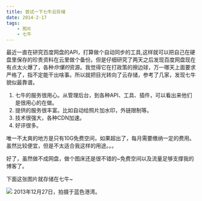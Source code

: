 ```yaml
---
title: 尝试一下七牛云存储
date: 2014-2-17
tags:
    - 照片
    - 七牛
---
```


最近一直在研究百度网盘的API，打算做个自动同步的工具,这样就可以把自己在硬盘里保存的珍贵资料在云里做个备份。但是仔细研究了两天之后发现百度网盘现在有点太火爆了，各种*你懂的*资源。我觉得它在打政策的擦边球，万一哪天上面要求严格了，指不定能干出啥事。所以就把目光转向了云存储，参考了几家，发现七牛貌似最靠谱。

1. 七牛的服务很用心。从管理后台，到各种API、工具、插件，可以看出来他们是很用心的在做。
2. 提供的服务很丰富。比如自动给照片加水印，外链限制等。
3. 技术很强大，各种CDN加速。
4. 好评很多。

唯一不太爽的地方是只有10G免费空间，如果超出了，每月需要缴纳一定的费用。虽然比较便宜，但是不太适合我这样的用途。。。

好了，虽然做不成网盘，做个图床还是很不错的~免费空间以及流量足够支撑我的博客了。

下面这张图片就存储在七牛~

![](http://zorro-blog.qiniudn.com/solana.jpg)
2013年12月27日，拍摄于蓝色港湾。
